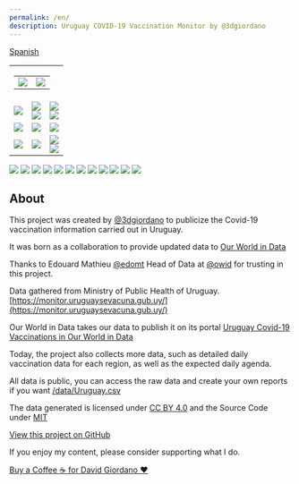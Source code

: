 ```yaml
---
permalink: /en/
description: Uruguay COVID-19 Vaccination Monitor by @3dgiordano
---
```

<div id="lang_selector">
  <a href="/">Spanish</a>
</div>
<!-- ShareThis BEGIN --><div class="sharethis-inline-share-buttons"></div><!-- ShareThis END -->
<table id="dashboard">
  <tr>
    <td align="right" colspan=3>
      <table id="date_header">
        <tr>
          <td align="right">
            <img src="https://raw.githubusercontent.com/3dgiordano/covid-19-uy-vacc-data/main/web/charts/857919432.png">
          </td>
          <td align="center">
            <img src="https://raw.githubusercontent.com/3dgiordano/covid-19-uy-vacc-data/main/web/charts/851362461.png">
          </td>
        </tr>
      </table>
    </td>
  </tr>
  <tr>
    <td align="center">
<img src="https://raw.githubusercontent.com/3dgiordano/covid-19-uy-vacc-data/main/web/charts/1329486679.png">
    </td>
    <td align="center">
      <img src="https://raw.githubusercontent.com/3dgiordano/covid-19-uy-vacc-data/main/web/charts/827148403.png">
      <br>
      <img src="https://raw.githubusercontent.com/3dgiordano/covid-19-uy-vacc-data/main/web/charts/1848022003.png">
    </td>
    <td align="center">
      <img src="https://raw.githubusercontent.com/3dgiordano/covid-19-uy-vacc-data/main/web/charts/2077796175.png">
      <br>
      <img src="https://raw.githubusercontent.com/3dgiordano/covid-19-uy-vacc-data/main/web/charts/1978363820.png">
    </td>
  </tr>
  <tr>
    <td align="center">
      <img src="https://raw.githubusercontent.com/3dgiordano/covid-19-uy-vacc-data/main/web/charts/1038688506.png">
    </td>
    <td align="center">
      <img src="https://raw.githubusercontent.com/3dgiordano/covid-19-uy-vacc-data/main/web/charts/603335823.png">
    </td>
    <td align="center">
      <img src="https://raw.githubusercontent.com/3dgiordano/covid-19-uy-vacc-data/main/web/charts/1683681566.png">
    </td>
  </tr>
  <tr>
    <td align="center">
      <img src="https://raw.githubusercontent.com/3dgiordano/covid-19-uy-vacc-data/main/web/charts/2063902375.png">
    </td>
    <td align="center">
      <img src="https://raw.githubusercontent.com/3dgiordano/covid-19-uy-vacc-data/main/web/charts/1821951025.png">
    </td>
    <td align="center">
      <img src="https://raw.githubusercontent.com/3dgiordano/covid-19-uy-vacc-data/main/web/charts/1939554456.png"><br>
      <img src="https://raw.githubusercontent.com/3dgiordano/covid-19-uy-vacc-data/main/web/charts/744871918.png">
    </td>
  </tr>
</table>

<img src="https://raw.githubusercontent.com/3dgiordano/covid-19-uy-vacc-data/main/web/charts/1201195179.png">

<img src="https://raw.githubusercontent.com/3dgiordano/covid-19-uy-vacc-data/main/web/charts/574263984.png">

<img src="https://raw.githubusercontent.com/3dgiordano/covid-19-uy-vacc-data/main/web/charts/1322547223.png">

<img src="https://raw.githubusercontent.com/3dgiordano/covid-19-uy-vacc-data/main/web/charts/731574492.png">

<img src="https://raw.githubusercontent.com/3dgiordano/covid-19-uy-vacc-data/main/web/charts/842189614.png">

<img src="https://raw.githubusercontent.com/3dgiordano/covid-19-uy-vacc-data/main/web/charts/1047100711.png">

<img src="https://raw.githubusercontent.com/3dgiordano/covid-19-uy-vacc-data/main/web/charts/132326038.png">

<img src="https://raw.githubusercontent.com/3dgiordano/covid-19-uy-vacc-data/main/web/charts/122662822.png">

<img src="https://raw.githubusercontent.com/3dgiordano/covid-19-uy-vacc-data/main/web/charts/987529461.png">

<img src="https://raw.githubusercontent.com/3dgiordano/covid-19-uy-vacc-data/main/web/charts/454080210.png">

<img src="https://raw.githubusercontent.com/3dgiordano/covid-19-uy-vacc-data/main/web/charts/105471492.png">

<img src="https://raw.githubusercontent.com/3dgiordano/covid-19-uy-vacc-data/main/web/charts/2095693594.png">

## About

This project was created by [@3dgiordano](https://github.com/3dgiordano) to publicize the Covid-19 vaccination information carried out in Uruguay.

It was born as a collaboration to provide updated data to [Our World in Data](https://ourworldindata.org/)

Thanks to Edouard Mathieu [@edomt](https://github.com/edomt) Head of Data at [@owid](https://github.com/owid) for trusting in this project.

Data gathered from Ministry of Public Health of Uruguay. [https://monitor.uruguaysevacuna.gub.uy/](https://monitor.uruguaysevacuna.gub.uy/)

Our World in Data takes our data to publish it on its portal [Uruguay Covid-19 Vaccinations in Our World in Data](https://ourworldindata.org/covid-vaccinations?country=~URY)

Today, the project also collects more data, such as detailed daily vaccination data for each region, as well as the expected daily agenda.

All data is public, you can access the raw data and create your own reports if you want [/data/Uruguay.csv](https://github.com/3dgiordano/covid-19-uy-vacc-data/blob/main/data/Uruguay.csv)

The data generated is licensed under [CC BY 4.0](https://creativecommons.org/licenses/by/4.0/) and the Source Code under [MIT](https://github.com/3dgiordano/covid-19-uy-vacc-data/blob/main/LICENSE)

[View this project on GitHub](https://github.com/3dgiordano/covid-19-uy-vacc-data)

If you enjoy my content, please consider supporting what I do.

[Buy a Coffee ☕ for David Giordano ❤️](https://ko-fi.com/davidgiordano) 
